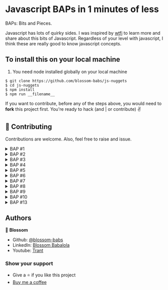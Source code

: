 # Javascript BAPs in 1 minutes of less

BAPs: Bits and Pieces.

Javascript has lots of quirky sides. I was inspired by [wtfj](https://github.com/denysdovhan/wtfjs#-supporting) to learn more and share about this bits of Javascript. Regardless of your level with javascript, I think these are really good to know javascript concepts.

## To install this on your local machine

1. You need node installed globally on your local machine

```
$ git clone https://github.com/blossom-babs/js-nuggets
$ cd js-nuggets
$ npm install
$ npm run __filename__
```

If you want to contribute, before any of the steps above, you would need to **fork** this project first.
You're ready to hack (and | or contribute) ✌️

## 🤝 Contributing

Contributions are welcome. Also, feel free to raise and issue.

<details>
 <summary>BAP #1 </summary>
  
  [How to check the boolean of a value](https://www.youtube.com/shorts/Z1hFlhXZvCY)

```
Boolean, double not operator, conditional,
```

</details>

<details>
 <summary>BAP #2 </summary>
  
  [Why does an empty array evaluate to true?](https://www.youtube.com/shorts/Z1hFlhXZvCY)
</details>

<details>
 <summary>BAP #3 </summary>
  
  [Difference between ! and !!](https://www.youtube.com/shorts/4kAznsXNEcE)
</details>


<details>
  <summary>BAP #4 </summary>
  
  [Optional chaining operator](https://www.youtube.com/shorts/SF2bqo4iro4)
</details>

<details>
  <summary>BAP #5 </summary>
  
  [Conditional statements in Map method Part 1](https://www.youtube.com/watch?v=CazO5ldWkJY&t=5s)
</details>

<details>
  <summary>BAP #6 </summary>
  
  [Conditional statements in Map method Part 2](https://www.youtube.com/watch?v=_IXQx-_WhOw)
</details>

<details>
  <summary>BAP #7 </summary>
  
  [Programming Lingo](https://youtu.be/wE17lgn6WY4)
</details>

<details>
  <summary>BAP #8 </summary>
  
  [Operators in Javascript](https://youtu.be/wE17lgn6WY4)
</details>

<details>
  <summary>BAP #9 </summary>
  
  [Console.log object](https://youtu.be/wE17lgn6WY4)
</details>

<details>
  <summary>BAP #10 </summary>
  
  [3 ways of defining functions javascript](https://youtu.be/wE17lgn6WY4)
</details>

<details>
  <summary>BAP #13 </summary>
  
  [Structure of a function](https://youtu.be/wE17lgn6WY4)
</details>

## Authors

🌸 **Blossom**

- Github: [@blossom-babs](https://github.com/blossom-babs/)
- LinkedIn: [Blossom Babalola](https://www.linkedin.com/in/blossom-babalola/)
- Youtube: [Trant](https://www.youtube.com/channel/UCWqoKQfyZTTLUd4t8yBT57g)

### Show your support

- Give a ⭐ if you like this project
- [Buy me a coffee](https://www.buymeacoffee.com/blossombabs)
